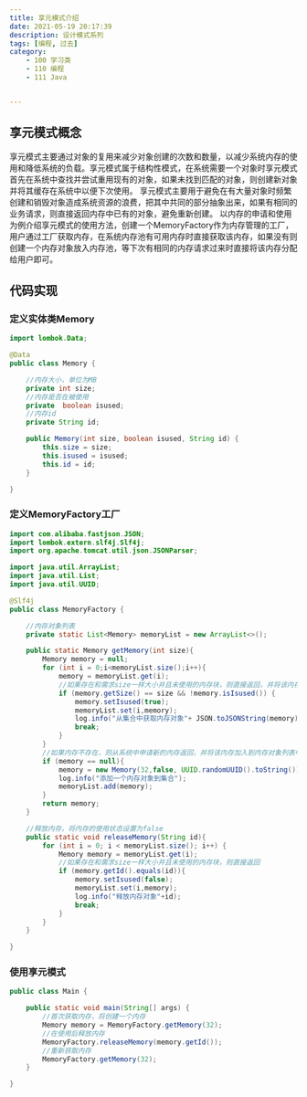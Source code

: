 ```yaml
---
title: 享元模式介绍
date: 2021-05-19 20:17:39
description: 设计模式系列
tags: [编程, 过去]
category:
    - 100 学习类
    - 110 编程
    - 111 Java


---
```




## 享元模式概念

享元模式主要通过对象的复用来减少对象创建的次数和数量，以减少系统内存的使用和降低系统的负载。享元模式属于结构性模式，在系统需要一个对象时享元模式首先在系统中查找并尝试重用现有的对象，如果未找到匹配的对象，则创建新对象并将其缓存在系统中以便下次使用。
享元模式主要用于避免在有大量对象时频繁创建和销毁对象造成系统资源的浪费，把其中共同的部分抽象出来，如果有相同的业务请求，则直接返回内存中已有的对象，避免重新创建。
以内存的申请和使用为例介绍享元模式的使用方法，创建一个MemoryFactory作为内存管理的工厂，用户通过工厂获取内存，在系统内存池有可用内存时直接获取该内存，如果没有则创建一个内存对象放入内存池，等下次有相同的内存请求过来时直接将该内存分配给用户即可。



## 代码实现

### 定义实体类Memory

```java
import lombok.Data;

@Data
public class Memory {

    //内存大小，单位为MB
    private int size;
    //内存是否在被使用
    private  boolean isused;
    //内存id
    private String id;

    public Memory(int size, boolean isused, String id) {
        this.size = size;
        this.isused = isused;
        this.id = id;
    }

}
```

### 定义MemoryFactory工厂

```java
import com.alibaba.fastjson.JSON;
import lombok.extern.slf4j.Slf4j;
import org.apache.tomcat.util.json.JSONParser;

import java.util.ArrayList;
import java.util.List;
import java.util.UUID;

@Slf4j
public class MemoryFactory {

    //内存对象列表
    private static List<Memory> memoryList = new ArrayList<>();

    public static Memory getMemory(int size){
        Memory memory = null;
        for (int i = 0;i<memoryList.size();i++){
            memory = memoryList.get(i);
            //如果存在和需求size一样大小并且未使用的内存块，则直接返回，并将该内存的使用状态设置为已使用。
            if (memory.getSize() == size && !memory.isIsused()) {
                memory.setIsused(true);
                memoryList.set(i,memory);
                log.info("从集合中获取内存对象"+ JSON.toJSONString(memory));
                break;
            }
        }
        //如果内存不存在，则从系统中申请新的内存返回，并将该内存加入到内存对象列表中
        if (memory == null){
            memory = new Memory(32,false, UUID.randomUUID().toString());
            log.info("添加一个内存对象到集合");
            memoryList.add(memory);
        }
        return memory;
    }

    //释放内存，将内存的使用状态设置为false
    public static void releaseMemory(String id){
        for (int i = 0; i < memoryList.size(); i++) {
            Memory memory = memoryList.get(i);
            //如果存在和需求size一样大小并且未使用的内存块，则直接返回
            if (memory.getId().equals(id)){
                memory.setIsused(false);
                memoryList.set(i,memory);
                log.info("释放内存对象"+id);
                break;
            }
        }
    }

}
```

### 使用享元模式

```java
public class Main {

    public static void main(String[] args) {
        //首次获取内存，将创建一个内存
        Memory memory = MemoryFactory.getMemory(32);
        //在使用后释放内存
        MemoryFactory.releaseMemory(memory.getId());
        //重新获取内存
        MemoryFactory.getMemory(32);
    }

}
```













